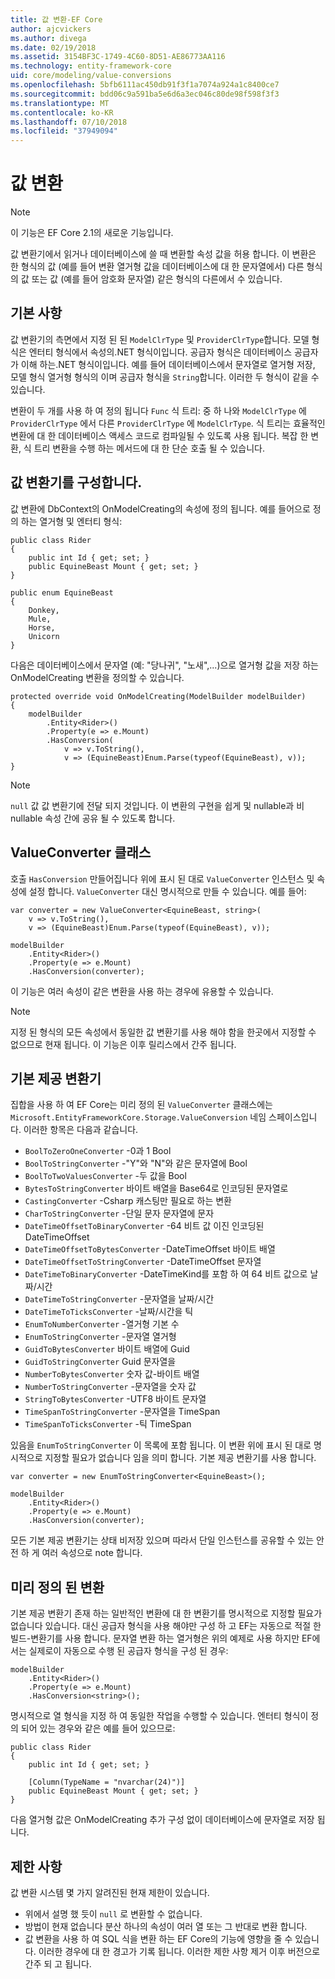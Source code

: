 ```yaml
---
title: 값 변환-EF Core
author: ajcvickers
ms.author: divega
ms.date: 02/19/2018
ms.assetid: 3154BF3C-1749-4C60-8D51-AE86773AA116
ms.technology: entity-framework-core
uid: core/modeling/value-conversions
ms.openlocfilehash: 5bfb6111ac450db91f3f1a7074a924a1c8400ce7
ms.sourcegitcommit: bdd06c9a591ba5e6d6a3ec046c80de98f598f3f3
ms.translationtype: MT
ms.contentlocale: ko-KR
ms.lasthandoff: 07/10/2018
ms.locfileid: "37949094"
---
```

# <a name="value-conversions"></a>값 변환

> [!NOTE]  
> 이 기능은 EF Core 2.1의 새로운 기능입니다.

값 변환기에서 읽거나 데이터베이스에 쓸 때 변환할 속성 값을 허용 합니다. 이 변환은 한 형식의 값 (예를 들어 변환 열거형 값을 데이터베이스에 대 한 문자열에서) 다른 형식의 값 또는 값 (예를 들어 암호화 문자열) 같은 형식의 다른에서 수 있습니다.

## <a name="fundamentals"></a>기본 사항

값 변환기의 측면에서 지정 된 된 `ModelClrType` 및 `ProviderClrType`합니다. 모델 형식은 엔터티 형식에서 속성의.NET 형식이입니다. 공급자 형식은 데이터베이스 공급자가 이해 하는.NET 형식이입니다. 예를 들어 데이터베이스에서 문자열로 열거형 저장, 모델 형식 열거형 형식의 이며 공급자 형식을 `String`합니다. 이러한 두 형식이 같을 수 있습니다.

변환이 두 개를 사용 하 여 정의 됩니다 `Func` 식 트리: 중 하 나와 `ModelClrType` 에 `ProviderClrType` 에서 다른 `ProviderClrType` 에 `ModelClrType`. 식 트리는 효율적인 변환에 대 한 데이터베이스 액세스 코드로 컴파일될 수 있도록 사용 됩니다. 복잡 한 변환, 식 트리 변환을 수행 하는 메서드에 대 한 단순 호출 될 수 있습니다.

## <a name="configuring-a-value-converter"></a>값 변환기를 구성합니다.

값 변환에 DbContext의 OnModelCreating의 속성에 정의 됩니다. 예를 들어으로 정의 하는 열거형 및 엔터티 형식:
```Csharp
public class Rider
{
    public int Id { get; set; }
    public EquineBeast Mount { get; set; }
}

public enum EquineBeast
{
    Donkey,
    Mule,
    Horse,
    Unicorn
}
```
다음은 데이터베이스에서 문자열 (예: "당나귀", "노새",...)으로 열거형 값을 저장 하는 OnModelCreating 변환을 정의할 수 있습니다.
```Csharp
protected override void OnModelCreating(ModelBuilder modelBuilder)
{
    modelBuilder
        .Entity<Rider>()
        .Property(e => e.Mount)
        .HasConversion(
            v => v.ToString(),
            v => (EquineBeast)Enum.Parse(typeof(EquineBeast), v));
}
```
> [!NOTE]  
> `null` 값 값 변환기에 전달 되지 것입니다. 이 변환의 구현을 쉽게 및 nullable과 비 nullable 속성 간에 공유 될 수 있도록 합니다.

## <a name="the-valueconverter-class"></a>ValueConverter 클래스

호출 `HasConversion` 만들어집니다 위에 표시 된 대로 `ValueConverter` 인스턴스 및 속성에 설정 합니다. `ValueConverter` 대신 명시적으로 만들 수 있습니다. 예를 들어:
```Csharp
var converter = new ValueConverter<EquineBeast, string>(
    v => v.ToString(),
    v => (EquineBeast)Enum.Parse(typeof(EquineBeast), v));

modelBuilder
    .Entity<Rider>()
    .Property(e => e.Mount)
    .HasConversion(converter);
```
이 기능은 여러 속성이 같은 변환을 사용 하는 경우에 유용할 수 있습니다.

> [!NOTE]  
> 지정 된 형식의 모든 속성에서 동일한 값 변환기를 사용 해야 함을 한곳에서 지정할 수 없으므로 현재 됩니다. 이 기능은 이후 릴리스에서 간주 됩니다.

## <a name="built-in-converters"></a>기본 제공 변환기

집합을 사용 하 여 EF Core는 미리 정의 된 `ValueConverter` 클래스에는 `Microsoft.EntityFrameworkCore.Storage.ValueConversion` 네임 스페이스입니다. 이러한 항목은 다음과 같습니다.
* `BoolToZeroOneConverter` -0과 1 Bool
* `BoolToStringConverter` -"Y"와 "N"와 같은 문자열에 Bool
* `BoolToTwoValuesConverter` -두 값을 Bool
* `BytesToStringConverter` 바이트 배열을 Base64로 인코딩된 문자열로
* `CastingConverter` -Csharp 캐스팅만 필요로 하는 변환
* `CharToStringConverter` -단일 문자 문자열에 문자
* `DateTimeOffsetToBinaryConverter` -64 비트 값 이진 인코딩된 DateTimeOffset
* `DateTimeOffsetToBytesConverter` -DateTimeOffset 바이트 배열
* `DateTimeOffsetToStringConverter` -DateTimeOffset 문자열
* `DateTimeToBinaryConverter` -DateTimeKind를 포함 하 여 64 비트 값으로 날짜/시간
* `DateTimeToStringConverter` -문자열을 날짜/시간
* `DateTimeToTicksConverter` -날짜/시간을 틱
* `EnumToNumberConverter` -열거형 기본 수
* `EnumToStringConverter` -문자열 열거형
* `GuidToBytesConverter` 바이트 배열에 Guid
* `GuidToStringConverter` Guid 문자열을
* `NumberToBytesConverter` 숫자 값-바이트 배열
* `NumberToStringConverter` -문자열을 숫자 값
* `StringToBytesConverter` -UTF8 바이트 문자열
* `TimeSpanToStringConverter` -문자열을 TimeSpan
* `TimeSpanToTicksConverter` -틱 TimeSpan

있음을 `EnumToStringConverter` 이 목록에 포함 됩니다. 이 변환 위에 표시 된 대로 명시적으로 지정할 필요가 없습니다 임을 의미 합니다. 기본 제공 변환기를 사용 합니다.
```Csharp
var converter = new EnumToStringConverter<EquineBeast>();

modelBuilder
    .Entity<Rider>()
    .Property(e => e.Mount)
    .HasConversion(converter);
```
모든 기본 제공 변환기는 상태 비저장 있으며 따라서 단일 인스턴스를 공유할 수 있는 안전 하 게 여러 속성으로 note 합니다.

## <a name="pre-defined-conversions"></a>미리 정의 된 변환

기본 제공 변환기 존재 하는 일반적인 변환에 대 한 변환기를 명시적으로 지정할 필요가 없습니다 있습니다. 대신 공급자 형식을 사용 해야만 구성 하 고 EF는 자동으로 적절 한 빌드-변환기를 사용 합니다. 문자열 변환 하는 열거형은 위의 예제로 사용 하지만 EF에서는 실제로이 자동으로 수행 된 공급자 형식을 구성 된 경우:
```Csharp
modelBuilder
    .Entity<Rider>()
    .Property(e => e.Mount)
    .HasConversion<string>();
```
명시적으로 열 형식을 지정 하 여 동일한 작업을 수행할 수 있습니다. 엔터티 형식이 정의 되어 있는 경우와 같은 예를 들어 있으므로:
```Csharp
public class Rider
{
    public int Id { get; set; }

    [Column(TypeName = "nvarchar(24)")]
    public EquineBeast Mount { get; set; }
}
```
다음 열거형 값은 OnModelCreating 추가 구성 없이 데이터베이스에 문자열로 저장 됩니다.

## <a name="limitations"></a>제한 사항

값 변환 시스템 몇 가지 알려진된 현재 제한이 있습니다.
* 위에서 설명 했 듯이 `null` 로 변환할 수 없습니다.
* 방법이 현재 없습니다 분산 하나의 속성이 여러 열 또는 그 반대로 변환 합니다.
* 값 변환을 사용 하 여 SQL 식을 변환 하는 EF Core의 기능에 영향을 줄 수 있습니다. 이러한 경우에 대 한 경고가 기록 됩니다.
이러한 제한 사항 제거 이후 버전으로 간주 되 고 됩니다.
